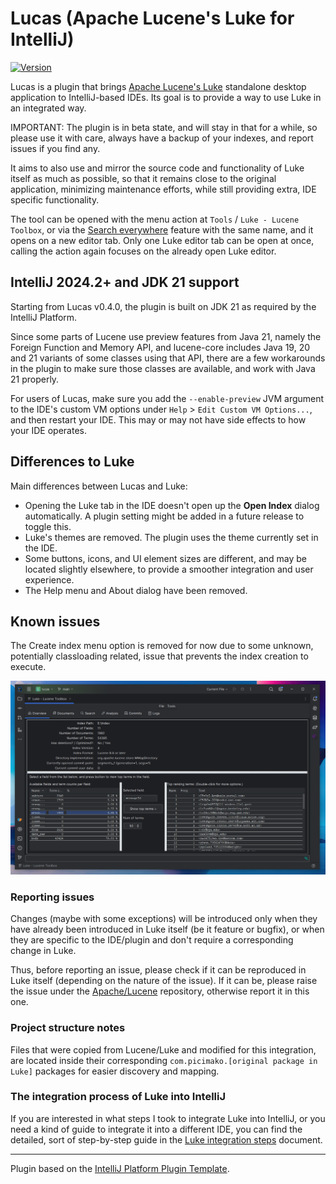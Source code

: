 # Lucas (Apache Lucene's Luke for IntelliJ)

[![Version](https://img.shields.io/jetbrains/plugin/v/24567-lucas.svg)](https://plugins.jetbrains.com/plugin/24567-lucas)

<!-- Plugin description -->
Lucas is a plugin that brings [Apache Lucene's Luke](https://github.com/apache/lucene/tree/main/lucene/luke) standalone desktop application to IntelliJ-based IDEs.
Its goal is to provide a way to use Luke in an integrated way.

IMPORTANT: The plugin is in beta state, and will stay in that for a while, so please use it with care, always have a backup of your indexes,
and report issues if you find any.

It aims to also use and mirror the source code and functionality of Luke itself as much as possible, so that
it remains close to the original application, minimizing maintenance efforts, while still providing extra, IDE specific functionality.

The tool can be opened with the menu action at `Tools` / `Luke - Lucene Toolbox`, or via the [Search everywhere](https://www.jetbrains.com/help/idea/searching-everywhere.html)
feature with the same name, and it opens on a new editor tab.
Only one Luke editor tab can be open at once, calling the action again focuses on the already open Luke editor.

## IntelliJ 2024.2+ and JDK 21 support

Starting from Lucas v0.4.0, the plugin is built on JDK 21 as required by the IntelliJ Platform.

Since some parts of Lucene use preview features from Java 21, namely the Foreign Function and Memory API,
and lucene-core includes Java 19, 20 and 21 variants of some classes using that API,
there are a few workarounds in the plugin to make sure those classes are available, and work with Java 21 properly.

For users of Lucas, make sure you add the `--enable-preview` JVM argument to the IDE's custom VM options
under `Help` > `Edit Custom VM Options...`, and then restart your IDE. This may or may not have side effects
to how your IDE operates.

## Differences to Luke

Main differences between Lucas and Luke:
- Opening the Luke tab in the IDE doesn't open up the **Open Index** dialog automatically. A plugin setting might be added in a future release to toggle this.
- Luke's themes are removed. The plugin uses the theme currently set in the IDE.
- Some buttons, icons, and UI element sizes are different, and may be located slightly elsewhere, to provide a smoother integration and user experience.
- The Help menu and About dialog have been removed.

## Known issues

The Create index menu option is removed for now due to some unknown, potentially classloading related, issue that prevents the
index creation to execute.
<!-- Plugin description end -->

![Lucas UI Overview tab](lucas_ui.png)

### Reporting issues

Changes (maybe with some exceptions) will be introduced only when they have already been introduced in Luke itself (be it feature or bugfix),
or when they are specific to the IDE/plugin and don't require a corresponding change in Luke.

Thus, before reporting an issue, please check if it can be reproduced in Luke itself (depending on the nature of the issue).
If it can be, please raise the issue under the [Apache/Lucene](https://github.com/apache/lucene) repository, otherwise report it in this one.

### Project structure notes

Files that were copied from Lucene/Luke and modified for this integration, are located inside their corresponding
`com.picimako.[original package in Luke]` packages for easier discovery and mapping.

### The integration process of Luke into IntelliJ

If you are interested in what steps I took to integrate Luke into IntelliJ, or you need a kind of guide to integrate it into a different IDE,
you can find the detailed, sort of step-by-step guide in the [Luke integration steps](/LUKE_INTEGRATION_STEPS.md) document.

---
Plugin based on the [IntelliJ Platform Plugin Template][template].

[template]: https://github.com/JetBrains/intellij-platform-plugin-template
